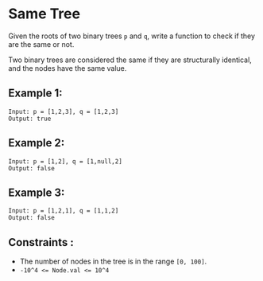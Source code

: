 # Same Tree

Given the roots of two binary trees `p` and `q`, write a function to check if they are the same or not.

Two binary trees are considered the same if they are structurally identical, and the nodes have the same value.


## Example 1:
```
Input: p = [1,2,3], q = [1,2,3]
Output: true
```

## Example 2:
```
Input: p = [1,2], q = [1,null,2]
Output: false
```

## Example 3:
```
Input: p = [1,2,1], q = [1,1,2]
Output: false
```

## Constraints :
- The number of nodes in the tree is in the range `[0, 100]`.
- `-10^4 <= Node.val <= 10^4`
